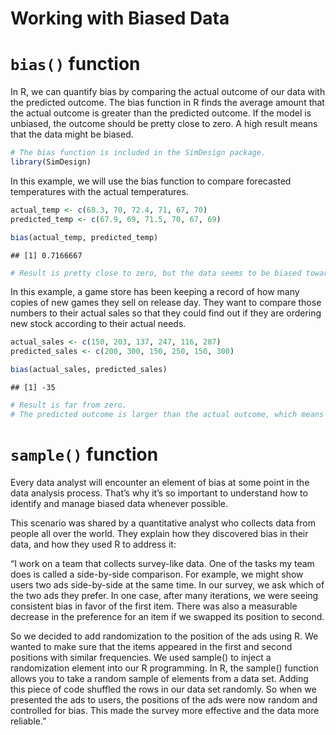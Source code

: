 Working with Biased Data
================

# `bias()` function

In R, we can quantify bias by comparing the actual outcome of our data
with the predicted outcome. The bias function in R finds the average
amount that the actual outcome is greater than the predicted outcome. If
the model is unbiased, the outcome should be pretty close to zero. A
high result means that the data might be biased.

``` r
# The bias function is included in the SimDesign package.
library(SimDesign)
```

In this example, we will use the bias function to compare forecasted
temperatures with the actual temperatures.

``` r
actual_temp <- c(68.3, 70, 72.4, 71, 67, 70)
predicted_temp <- c(67.9, 69, 71.5, 70, 67, 69)

bias(actual_temp, predicted_temp)
```

    ## [1] 0.7166667

``` r
# Result is pretty close to zero, but the data seems to be biased towards its lower temperature, so they may not be as accurate as they could be.
```

In this example, a game store has been keeping a record of how many
copies of new games they sell on release day. They want to compare those
numbers to their actual sales so that they could find out if they are
ordering new stock according to their actual needs.

``` r
actual_sales <- c(150, 203, 137, 247, 116, 287)
predicted_sales <- c(200, 300, 150, 250, 150, 300)

bias(actual_sales, predicted_sales)
```

    ## [1] -35

``` r
# Result is far from zero.
# The predicted outcome is larger than the actual outcome, which means they may be ordering too much stock for release days.
```

# `sample()` function

Every data analyst will encounter an element of bias at some point in
the data analysis process. That’s why it’s so important to understand
how to identify and manage biased data whenever possible.

This scenario was shared by a quantitative analyst who collects data
from people all over the world. They explain how they discovered bias in
their data, and how they used R to address it:

“I work on a team that collects survey-like data. One of the tasks my
team does is called a side-by-side comparison. For example, we might
show users two ads side-by-side at the same time. In our survey, we ask
which of the two ads they prefer. In one case, after many iterations, we
were seeing consistent bias in favor of the first item. There was also a
measurable decrease in the preference for an item if we swapped its
position to second.

So we decided to add randomization to the position of the ads using R.
We wanted to make sure that the items appeared in the first and second
positions with similar frequencies. We used sample() to inject a
randomization element into our R programming. In R, the sample()
function allows you to take a random sample of elements from a data set.
Adding this piece of code shuffled the rows in our data set randomly. So
when we presented the ads to users, the positions of the ads were now
random and controlled for bias. This made the survey more effective and
the data more reliable.”

